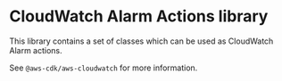 # CloudWatch Alarm Actions library

This library contains a set of classes which can be used as CloudWatch Alarm actions.

See `@aws-cdk/aws-cloudwatch` for more information.